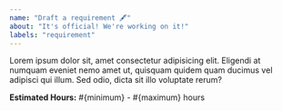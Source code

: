 ```yaml
---
name: "Draft a requirement 🖋"
about: "It's official! We're working on it!"
labels: "requirement"
---
```


Lorem ipsum dolor sit, amet consectetur adipisicing elit. Eligendi at numquam eveniet nemo amet ut, quisquam quidem quam ducimus vel adipisci qui illum. Sed odio, dicta sit illo voluptate rerum?

**Estimated Hours:** #{minimum} - #{maximum} hours
